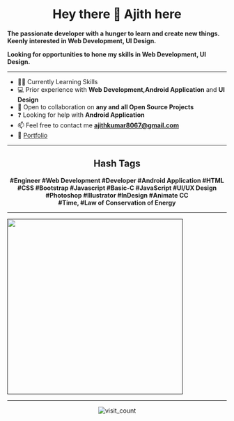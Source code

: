 <h1 align="center">Hey there 👋 Ajith here</h1>

 **The passionate developer with a hunger to learn and create new things. Keenly interested in Web Development, UI Design.**

 **Looking for opportunities to hone my skills in Web Development, UI Design.**

<hr />

- 👨‍💻 Currently Learning Skills
- 💻 Prior experience with **Web Development,Android Application** and **UI Design**
- 👯 Open to collaboration on **any and all Open Source Projects**
- ❓ Looking for help with **Android Application**
- 📫 Feel free to contact me **ajithkumar8067@gmail.com**
- :link: <a href=https://ak-aji.github.io/ target="blank">Portfolio</a>

<hr />

<h2 align="center">Hash Tags</h2>
<p align="center">
<b>#<span style="transform: scale(-1, 1);">Engineer</span> #Web Development #Developer #Android Application #HTML #CSS #Bootstrap #Javascript #Basic-C #JavaScript #UI/UX Design #Photoshop #Illustrator #InDesign #Animate CC
<br /> #Time, #Law of Conservation of Energy
</b>
</p>

<hr />

<p>
<a href="">
  <img src="https://github-readme-stats.anuraghazra1.vercel.app/api/top-langs/?username=ak-aji&layout=compact&theme=algolia&card_width=445&hide=html" width="403" />
</a>
</p>

<hr />

<p align="center">
<img src="https://profile-counter.glitch.me/ak-aji/count.svg" alt="visit_count" />
</p>
